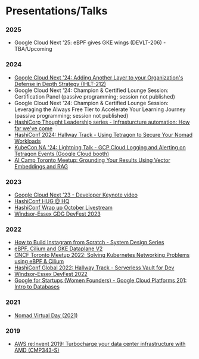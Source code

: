 # Presentations/Talks

### 2025
- Google Cloud Next '25: eBPF gives GKE wings (DEVLT-206) - TBA/Upcoming

### 2024
- [Google Cloud Next '24: Adding Another Layer to your Organization's Defense in Depth Strategy (IHLT-212)](https://storage.googleapis.com/public-file-server/images/GoogleNext24_IHLT212.png)
- Google Cloud Next '24: Champion & Certified Lounge Session: Certification Panel (passive programming; session not published)
- Google Cloud Next '24: Champion & Certified Lounge Session: Leveraging the Always Free Tier to Accelerate Your Learning Journey (passive programming; session not published)
- [HashiCorp Thought Leadership series - Infrasturcture automation: How far we've come](https://www.youtube.com/watch?v=3rHsqddcC0Y)
- [HashiConf 2024: Hallway Track - Using Tetragon to Secure Your Nomad Workloads](https://storage.googleapis.com/public-file-server/images/HashiConf2024_hallwaytrack_v2.png)
- [KubeCon NA '24: Lightning Talk - GCP Cloud Logging and Alerting on Tetragon Events (Google Cloud booth)](https://storage.googleapis.com/public-file-server/images/KubeConNA24_LTpromo.png)
- [AI Camp Toronto Meetup: Grounding Your Results Using Vector Embeddings and RAG](https://www.aicamp.ai/event/eventdetails/W2024112014)

### 2023
- [Google Cloud Next '23 - Developer Keynote video](https://www.youtube.com/watch?v=268jdNwH6AM&t=511s&ab_channel=GoogleCloud)
- [HashiConf HUG @ HQ](https://meetup.com/san-francisco-hashicorp-user-group/events/295805336)
- [HashiConf Wrap up October Livestream](https://www.youtube.com/watch?v=IP2q2TZq0Ig&t=8s&ab_channel=NedintheCloud)
- [Windsor-Essex GDG DevFest 2023](https://gdg.community.dev/events/details/google-gdg-windsor-presents-windsor-essex-gdg-devfest-2023/)

### 2022
- [How to Build Instagram from Scratch - System Design Series](https://www.youtube.com/watch?v=gyV0YqM0Uxo&ab_channel=ThinkOutsideTheValley)
- [eBPF, Cilium and GKE Dataplane V2](https://www.youtube.com/watch?v=W2NF8T_lVSQ&ab_channel=GoogleDeveloperCommunitiesNorthAmerica)
- [CNCF Toronto Meetup 2022: Solving Kubernetes Networking Problems using eBPF & Cilium](https://community.cncf.io/events/details/cncf-toronto-presents-meetup-cncf-updates-fixing-networks-w-cilium-ebpf-stackrox-container-sec/)
- [HashiConf Global 2022: Hallway Track - Serverless Vault for Dev](https://www.datocms-assets.com/19447/1663340814-hcg_22_hallwaytrack_schedule_v2.pdf)
- [Windsor-Essex DevFest 2022](https://gdg.community.dev/events/details/google-gdg-windsor-presents-windsor-essex-devfest/)
- [Google for Startups (Women Founders) - Google Cloud Platforms 201: Intro to Databases](https://rsvp.withgoogle.com/events/google-cloud-platforms-201-for-women-founders)

### 2021
- [Nomad Virtual Day (2021)](https://www.youtube.com/watch?v=JJsdGrQNXf8&ab_channel=HashiCorp)

### 2019
- [AWS re:Invent 2019: Turbocharge your data center infrastructure with AMD (CMP343-S)](https://www.youtube.com/watch?v=BMKs_upjL6k&list=FLUmWT7hUJxmE5ybdrDby2ag&t=2988s)
